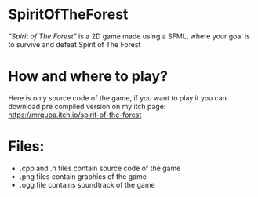 # SpiritOfTheForest
*"Spirit of The Forest"* is a 2D game made using a SFML, where your goal is to survive and defeat Spirit of The Forest
# How and where to play?
Here is only source code of the game, if you want to play it you can download pre compiled version on my itch page:
https://mrquba.itch.io/spirit-of-the-forest
# Files:
- .cpp and .h files contain source code of the game
- .png files contain graphics of the game
- .ogg file contains soundtrack of the game
